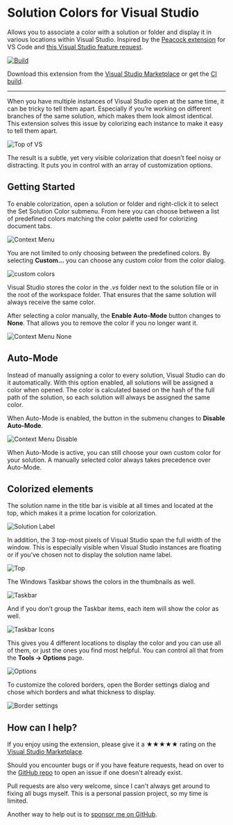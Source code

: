 [marketplace]: https://marketplace.visualstudio.com/items?itemName=MadsKristensen.SolutionColors
[vsixgallery]: http://vsixgallery.com/extension/SolutionColors.dfa813d0-736b-491d-921a-4a3503d41543/
[repo]: https://github.com/madskristensen/SolutionColors

# Solution Colors for Visual Studio

Allows you to associate a color with a solution or folder and display it in various locations within Visual Studio. Inspired by the [Peacock extension](https://marketplace.visualstudio.com/items?itemName=johnpapa.vscode-peacock) for VS Code and [this Visual Studio feature request](https://developercommunity.visualstudio.com/t/Per-SolutionFolder-Color-Theme/608136?space=8&ftype=idea).

[![Build](https://github.com/madskristensen/SolutionColors/actions/workflows/build.yaml/badge.svg)](https://github.com/madskristensen/SolutionColors/actions/workflows/build.yaml)

Download this extension from the [Visual Studio Marketplace][marketplace]
or get the [CI build][vsixgallery].

---

When you have multiple instances of Visual Studio open at the same time, it can be tricky to tell them apart. Especially if you’re working on different branches of the same solution, which makes them look almost identical. This extension solves this issue by colorizing each instance to make it easy to tell them apart.

![Top of VS](art/colors.png)

The result is a subtle, yet very visible colorization that doesn’t feel noisy or distracting. It puts you in control with an array of customization options.

## Getting Started
To enable colorization, open a solution or folder and right-click it to select the Set Solution Color submenu. From here you can choose between a list of predefined colors matching the color palette used for colorizing document tabs. 

![Context Menu](art/context-menu.png)

You are not limited to only choosing between the predefined colors. By selecting **Custom...** you can choose any custom color from the color dialog.

![custom colors](art/custom-colors.png)

Visual Studio stores the color in the *.vs* folder next to the solution file or in the root of the workspace folder. That ensures that the same solution will always receive the same color.

After selecting a color manually, the **Enable Auto-Mode** button changes to **None**. That allows you to remove the color if you no longer want it.

![Context Menu None](art/context-menu-none.png)

## Auto-Mode

Instead of manually assigning a color to every solution, Visual Studio can do it automatically. With this option enabled, all solutions will be assigned a color when opened. The color is calculated based on the hash of the full path of the solution, so each solution will always be assigned the same color. 

When Auto-Mode is enabled, the button in the submenu changes to **Disable Auto-Mode**.

![Context Menu Disable](art/context-menu-disable.png) 

When Auto-Mode is active, you can still choose your own custom color for your solution. A manually selected color always takes precedence over Auto-Mode. 

## Colorized elements
The solution name in the title bar is visible at all times and located at the top, which makes it a prime location for colorization. 

![Solution Label](art/solution-label.png)

In addition, the 3 top-most pixels of Visual Studio span the full width of the window. This is especially visible when Visual Studio instances are floating or if you’ve chosen not to display the solution name label.

![Top](art/top.png)

The Windows Taskbar shows the colors in the thumbnails as well.

![Taskbar](art/taskbar.png)

And if you don’t group the Taskbar items, each item will show the color as well.

![Taskbar Icons](art/taskbar-icons.png)

This gives you 4 different locations to display the color and you can use all of them, or just the ones you find most helpful. You can control all that from the **Tools -> Options** page.

![Options](art/options.png)

To customize the colored borders, open the Border settings dialog and chose which borders and what thickness to display.

![Border settings](art/border-settings.png)

## How can I help?

If you enjoy using the extension, please give it a ★★★★★ rating on the [Visual Studio Marketplace][marketplace].

Should you encounter bugs or if you have feature requests, head on over to the [GitHub repo][repo] to open an issue if one doesn't already exist.

Pull requests are also very welcome, since I can't always get around to fixing all bugs myself. This is a personal passion project, so my time is limited.

Another way to help out is to [sponsor me on GitHub](https://github.com/sponsors/madskristensen).
